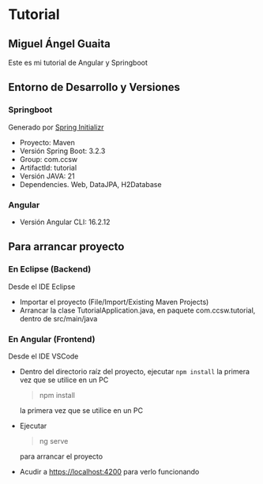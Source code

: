 # Tutorial

## Miguel Ángel Guaita

Este es mi tutorial de Angular y Springboot

## Entorno de Desarrollo y Versiones

### Springboot

Generado por [Spring Initializr](https://start.spring.io/)

- Proyecto: Maven
- Versión Spring Boot: 3.2.3
- Group: com.ccsw
- ArtifactId: tutorial
- Versión JAVA: 21
- Dependencies. Web, DataJPA, H2Database

### Angular

- Versión Angular CLI: 16.2.12

## Para arrancar proyecto

### En Eclipse (Backend)

Desde el IDE Eclipse

- Importar el proyecto (File/Import/Existing Maven Projects)
- Arrancar la clase TutorialApplication.java, en paquete com.ccsw.tutorial, dentro de src/main/java

### En Angular  (Frontend)

Desde el IDE VSCode

- Dentro del directorio raíz del proyecto, ejecutar `npm install` la primera vez que se utilice en un PC
    > npm install

    la primera vez que se utilice en un PC
- Ejecutar
    > ng serve

    para arrancar el proyecto

- Acudir a <https://localhost:4200>  para verlo funcionando
